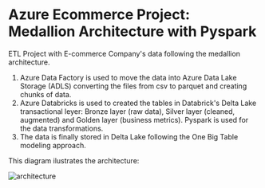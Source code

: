 # Azure Ecommerce Project: Medallion Architecture with Pyspark

ETL Project with E-commerce Company's data following the medallion architecture.

1. Azure Data Factory is used to move the data into Azure Data Lake Storage (ADLS) converting the files from csv to parquet and creating chunks of data.
2. Azure Databricks is used to created the tables in Databrick's Delta Lake transactional leyer: Bronze layer (raw data), Silver layer (cleaned, augmented) and Golden layer (business metrics).                           Pyspark is used for the data transformations. 
3. The data is finally stored in Delta Lake following the One Big Table modeling approach.

This diagram ilustrates the architecture:

![architecture](https://drive.google.com/uc?id=1a8GNFGXnQ24NmUT58mBfZebkIQ7dIDB0)

